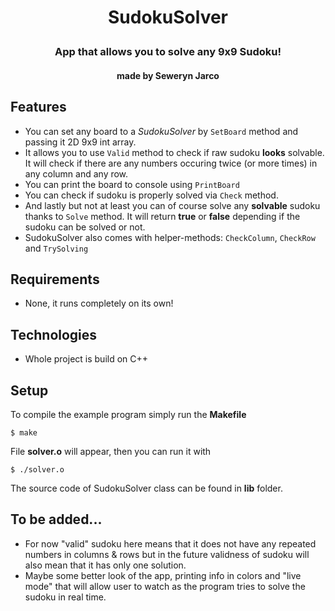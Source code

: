 <h1 align="center"> SudokuSolver</p>

<h3 align="center"> App that allows you to solve any 9x9 Sudoku! <p>

<h4 align="center"> made by Seweryn Jarco</p>

## Features
+ You can set any board to a *SudokuSolver* by `SetBoard` method and passing it 2D 9x9 int array.
+ It allows you to use `Valid` method to check if raw sudoku **looks** solvable. It will check if there are any numbers occuring twice (or more times) in any column and any row.
+ You can print the board to console using `PrintBoard`
+ You can check if sudoku is properly solved via `Check` method.
+ And lastly but not at least you can of course solve any **solvable** sudoku thanks to `Solve` method. It will return **true** or **false** depending if the sudoku can be solved or not.
+ SudokuSolver also comes with helper-methods: `CheckColumn`, `CheckRow` and `TrySolving`

## Requirements
- None, it runs completely on its own!

## Technologies
- Whole project is build on C++

## Setup
To compile the example program simply run the **Makefile**
```
$ make
```
File **solver.o** will appear, then you can run it with
```
$ ./solver.o
```
The source code of SudokuSolver class can be found in **lib** folder.

## To be added...
+ For now "valid" sudoku here means that it does not have any repeated numbers in columns & rows but in the future validness of sudoku will also mean that it has only one solution.
+ Maybe some better look of the app, printing info in colors and "live mode" that will allow user to watch as the program tries to solve the sudoku in real time.

